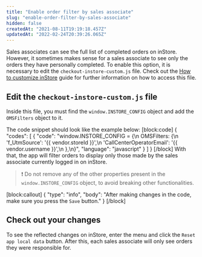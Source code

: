```yaml
---
title: "Enable order filter by sales associate"
slug: "enable-order-filter-by-sales-associate"
hidden: false
createdAt: "2021-08-11T19:19:18.457Z"
updatedAt: "2022-02-24T20:39:26.065Z"
---
```

Sales associates can see the full list of completed orders on inStore. However, it sometimes makes sense for a sales associate to see only the orders they have personally completed. To enable this option, it is necessary to edit the `checkout-instore-custom.js` file. Check out the [How to customize inStore](https://developers.vtex.com/vtex-rest-api/docs/how-to-customize-instore) guide for further information on how to access this file.

## Edit the `checkout-instore-custom.js` file

Inside this file, you must find the `window.INSTORE_CONFIG` object and add the `OMSFilters` object to it.

The code snippet should look like the example below:
[block:code]
{
  "codes": [
    {
      "code": "window.INSTORE_CONFIG = {\n  OMSFilters: {\n    'f_UtmSource': '{{ vendor.storeId }}',\n    'CallCenterOperatorEmail': '{{ vendor.username }}',\n  },\n}",
      "language": "javascript"
    }
  ]
}
[/block]
With that, the app will filter orders to display only those made by the sales associate currently logged in on inStore.
>❗ Do not remove any of the other properties present in the `window.INSTORE_CONFIG` object, to avoid breaking other functionalities.

[block:callout]
{
  "type": "info",
  "body": "After making changes in the code, make sure you press the `Save` button."
}
[/block]

## Check out your changes

To see the reflected changes on inStore, enter the menu and click the `Reset app local data` button. After this, each sales associate will only see orders they were responsible for.